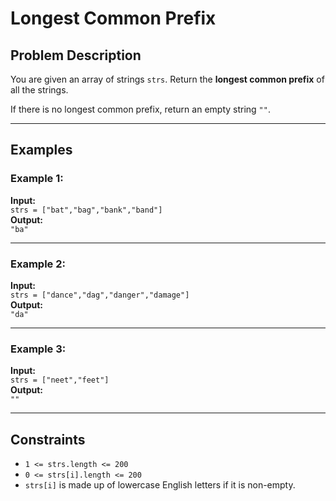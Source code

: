 # Longest Common Prefix

## Problem Description

You are given an array of strings `strs`. Return the **longest common prefix** of all the strings.

If there is no longest common prefix, return an empty string `""`.

---

## Examples

### Example 1:
**Input:**  
`strs = ["bat","bag","bank","band"]`  
**Output:**  
`"ba"`

---

### Example 2:
**Input:**  
`strs = ["dance","dag","danger","damage"]`  
**Output:**  
`"da"`

---

### Example 3:
**Input:**  
`strs = ["neet","feet"]`  
**Output:**  
`""`

---

## Constraints

- `1 <= strs.length <= 200`
- `0 <= strs[i].length <= 200`
- `strs[i]` is made up of lowercase English letters if it is non-empty.
